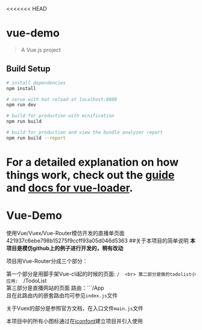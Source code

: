 <<<<<<< HEAD
# vue-demo

> A Vue.js project

## Build Setup

``` bash
# install dependencies
npm install

# serve with hot reload at localhost:8080
npm run dev

# build for production with minification
npm run build

# build for production and view the bundle analyzer report
npm run build --report
```

For a detailed explanation on how things work, check out the [guide](http://vuejs-templates.github.io/webpack/) and [docs for vue-loader](http://vuejs.github.io/vue-loader).
=======
# Vue-Demo
使用Vue/Vuex/Vue-Router模仿开发的直播单页面
 421937c6ebe798b15275f9ccff93a05d046d5363
##关于本项目的简单说明
**本项目是模仿github上的例子进行开发的，稍有改动**

项目用Vue-Router分成三个部分：<br>

第一个部分是用脚手架Vue-cli起的时候的页面:  ```/  <br>
第二部分是做的todolist小应用:  ```/TodoList <br>
第三部分是直播网站的页面 路由：```/App <br>
且在此路由内的嵌套路由均可参见`index.js`文件 <br>

关于Vuex的部分是参照官方文档，在入口文件`main.js`文件  <br>

本项目中的所有小图标通过在[iconfont](www.iconfont.cn)建立项目并引入使用
